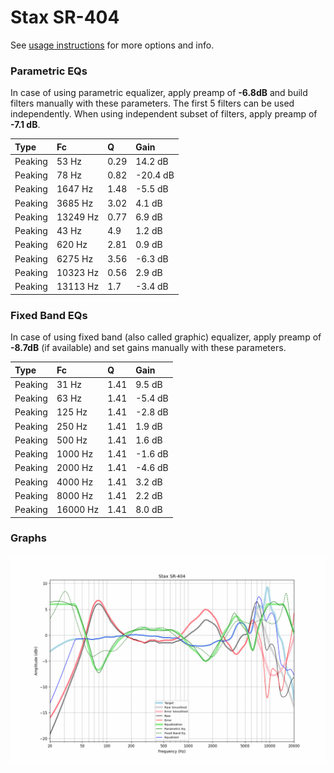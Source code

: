 # Stax SR-404
See [usage instructions](https://github.com/jaakkopasanen/AutoEq#usage) for more options and info.

### Parametric EQs
In case of using parametric equalizer, apply preamp of **-6.8dB** and build filters manually
with these parameters. The first 5 filters can be used independently.
When using independent subset of filters, apply preamp of **-7.1 dB**.

| Type    | Fc       |    Q | Gain     |
|:--------|:---------|:-----|:---------|
| Peaking | 53 Hz    | 0.29 | 14.2 dB  |
| Peaking | 78 Hz    | 0.82 | -20.4 dB |
| Peaking | 1647 Hz  | 1.48 | -5.5 dB  |
| Peaking | 3685 Hz  | 3.02 | 4.1 dB   |
| Peaking | 13249 Hz | 0.77 | 6.9 dB   |
| Peaking | 43 Hz    | 4.9  | 1.2 dB   |
| Peaking | 620 Hz   | 2.81 | 0.9 dB   |
| Peaking | 6275 Hz  | 3.56 | -6.3 dB  |
| Peaking | 10323 Hz | 0.56 | 2.9 dB   |
| Peaking | 13113 Hz | 1.7  | -3.4 dB  |

### Fixed Band EQs
In case of using fixed band (also called graphic) equalizer, apply preamp of **-8.7dB**
(if available) and set gains manually with these parameters.

| Type    | Fc       |    Q | Gain    |
|:--------|:---------|:-----|:--------|
| Peaking | 31 Hz    | 1.41 | 9.5 dB  |
| Peaking | 63 Hz    | 1.41 | -5.4 dB |
| Peaking | 125 Hz   | 1.41 | -2.8 dB |
| Peaking | 250 Hz   | 1.41 | 1.9 dB  |
| Peaking | 500 Hz   | 1.41 | 1.6 dB  |
| Peaking | 1000 Hz  | 1.41 | -1.6 dB |
| Peaking | 2000 Hz  | 1.41 | -4.6 dB |
| Peaking | 4000 Hz  | 1.41 | 3.2 dB  |
| Peaking | 8000 Hz  | 1.41 | 2.2 dB  |
| Peaking | 16000 Hz | 1.41 | 8.0 dB  |

### Graphs
![](./Stax%20SR-404.png)